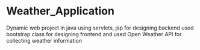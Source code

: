 # Weather_Application
Dynamic web project in java using servlets, jsp for designing backend used bootstrap class for designing frontend and used Open Weather API for collecting weather information
